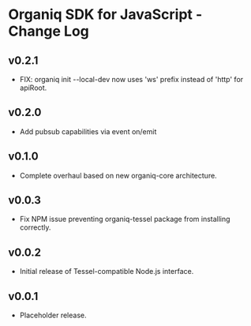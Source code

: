 # Organiq SDK for JavaScript - Change Log

## v0.2.1
 * FIX: organiq init --local-dev now uses 'ws' prefix instead of 'http' for
        apiRoot.

## v0.2.0
 * Add pubsub capabilities via event on/emit

## v0.1.0
 * Complete overhaul based on new organiq-core architecture.

## v0.0.3
 * Fix NPM issue preventing organiq-tessel package from installing correctly.

## v0.0.2
 * Initial release of Tessel-compatible Node.js interface. 

## v0.0.1
 * Placeholder release.

